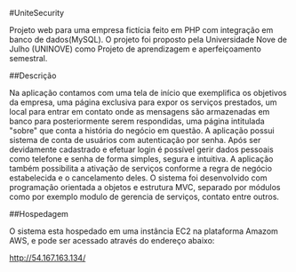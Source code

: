 #UniteSecurity

Projeto web para uma empresa fictícia feito em PHP com integração em banco de dados(MySQL). O projeto foi proposto pela Universidade Nove de Julho (UNINOVE) como Projeto de aprendizagem e aperfeiçoamento semestral. 


##Descrição

Na aplicação contamos com uma tela de início que exemplifica os objetivos da empresa, uma página exclusiva para expor os serviços prestados, um local para entrar em contato onde as mensagens são armazenadas em banco para posteriormente serem respondidas, uma página intitulada "sobre" que conta a história do negócio em questão. A aplicação possui sistema de conta de usuários com autenticação por senha. Após ser devidamente cadastrado e efetuar login é possível gerir dados pessoais como telefone e senha de forma simples, segura e intuitiva. A aplicação também possibilita a ativação de serviços conforme a regra de negócio estabelecida e o cancelamento deles. O sistema foi desenvolvido com programação orientada a objetos e estrutura MVC, separado por módulos como por exemplo modulo de gerencia de serviços, contato entre outros. 

##Hospedagem

O sistema esta hospedado em uma instância EC2 na plataforma Amazom AWS, e pode ser acessado através do endereço abaixo:

http://54.167.163.134/



